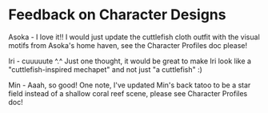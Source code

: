 # Feedback on Character Designs

Asoka - I love it!! I would just update the cuttlefish cloth outfit with the visual motifs from Asoka's home haven, see the Character Profiles doc please!

Iri - cuuuuute ^.^ Just one thought, it would be great to make Iri look like a "cuttlefish-inspired mechapet" and not just "a cuttlefish" :)

Min - Aaah, so good! One note, I've updated Min's back tatoo to be a star field instead of a shallow coral reef scene, please see Character Profiles doc!